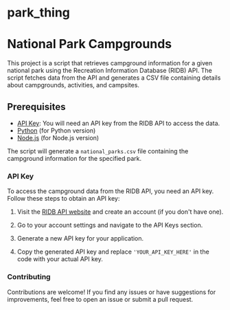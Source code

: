 # park_thing


# National Park Campgrounds

This project is a script that retrieves campground information for a given national park using the Recreation Information Database (RIDB) API. The script fetches data from the API and generates a CSV file containing details about campgrounds, activities, and campsites.

## Prerequisites

- [API Key](#api-key): You will need an API key from the RIDB API to access the data.
- [Python](https://www.python.org/downloads/) (for Python version)
- [Node.js](https://nodejs.org/) (for Node.js version)

The script will generate a `national_parks.csv` file containing the campground information for the specified park.

### API Key

To access the campground data from the RIDB API, you need an API key. Follow these steps to obtain an API key:

1. Visit the [RIDB API website](https://ridb.recreation.gov/) and create an account (if you don't have one).

2. Go to your account settings and navigate to the API Keys section.

3. Generate a new API key for your application.

4. Copy the generated API key and replace `'YOUR_API_KEY_HERE'` in the code with your actual API key.

### Contributing

Contributions are welcome! If you find any issues or have suggestions for improvements, feel free to open an issue or submit a pull request.
